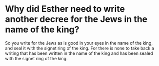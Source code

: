 # Why did Esther need to write another decree for the Jews in the name of the king?

So you write for the Jews as is good in your eyes in the name of the king, and seal it with the signet ring of the king. For there is none to take back a writing that has been written in the name of the king and has been sealed with the signet ring of the king.
